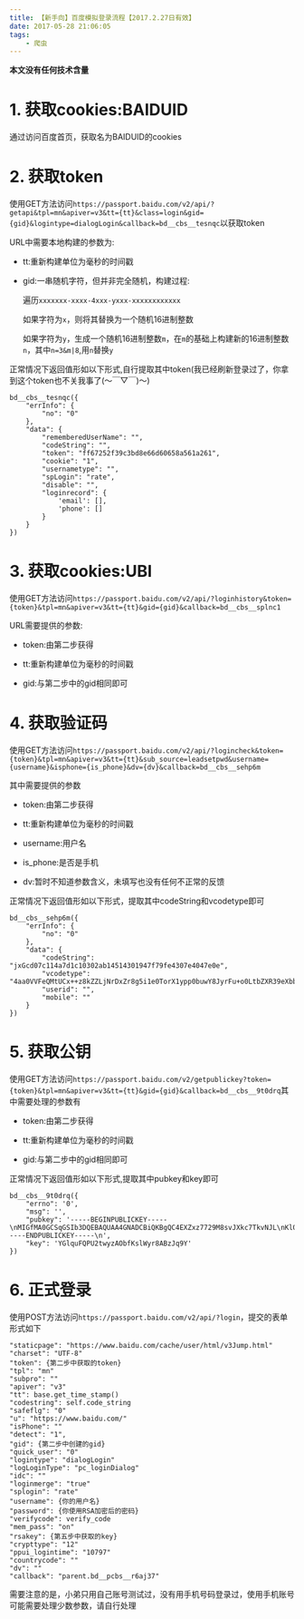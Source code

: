 ```yaml
---
title: 【新手向】百度模拟登录流程【2017.2.27日有效】
date: 2017-05-28 21:06:05
tags:
    - 爬虫
---
```


**本文没有任何技术含量**

# 1. 获取cookies:BAIDUID

通过访问百度首页，获取名为BAIDUID的cookies

# 2. 获取token

使用GET方法访问`https://passport.baidu.com/v2/api/?getapi&tpl=mn&apiver=v3&tt={tt}&class=login&gid={gid}&logintype=dialogLogin&callback=bd__cbs__tesnqc`以获取token

URL中需要本地构建的参数为:

+ tt:重新构建单位为毫秒的时间戳

+ gid:一串随机字符，但并非完全随机，构建过程:

    遍历`xxxxxxx-xxxx-4xxx-yxxx-xxxxxxxxxxxx`

    如果字符为`x`，则将其替换为一个随机16进制整数

    如果字符为`y`，生成一个随机16进制整数`m`，在`m`的基础上构建新的16进制整数`n`，其中`n=3&m|8`,用`n`替换`y`

正常情况下返回值形如以下形式,自行提取其中token(我已经刷新登录过了，你拿到这个token也不关我事了(～￣▽￣)～)

    bd__cbs__tesnqc({
        "errInfo": {
            "no": "0"
        },
        "data": {
            "rememberedUserName": "",
            "codeString": "",
            "token": "ff67252f39c3bd8e66d60658a561a261",
            "cookie": "1",
            "usernametype": "",
            "spLogin": "rate",
            "disable": "",
            "loginrecord": {
                'email': [],
                'phone': []
            }
        }
    })

# 3. 获取cookies:UBI

使用GET方法访问`https://passport.baidu.com/v2/api/?loginhistory&token={token}&tpl=mn&apiver=v3&tt={tt}&gid={gid}&callback=bd__cbs__splnc1`

URL需要提供的参数:

+ token:由第二步获得

+ tt:重新构建单位为毫秒的时间戳

+ gid:与第二步中的gid相同即可

# 4. 获取验证码

使用GET方法访问`https://passport.baidu.com/v2/api/?logincheck&token={token}&tpl=mn&apiver=v3&tt={tt}&sub_source=leadsetpwd&username={username}&isphone={is_phone}&dv={dv}&callback=bd__cbs__sehp6m`

其中需要提供的参数

+ token:由第二步获得

+ tt:重新构建单位为毫秒的时间戳

+ username:用户名

+ is_phone:是否是手机

+ dv:暂时不知道参数含义，未填写也没有任何不正常的反馈

正常情况下返回值形如以下形式，提取其中codeString和vcodetype即可

    bd__cbs__sehp6m({
        "errInfo": {
            "no": "0"
        },
        "data": {
            "codeString": "jxGcd07c114a7d1c10302ab14514301947f79fe4307e4047e0e",
            "vcodetype": "4aa0VVFeQMtUCx++z8kZZLjNrDxZr8g5i1e0TorX1ypp0buwY8JyrFu+o0LtbZXR39eXbblAadHnorRW+xEXArd7My5ujN4pQF51",
            "userid": "",
            "mobile": ""
        }
    })

# 5. 获取公钥

使用GET方法访问`https://passport.baidu.com/v2/getpublickey?token={token}&tpl=mn&apiver=v3&tt={tt}&gid={gid}&callback=bd__cbs__9t0drq`其中需要处理的参数有

+ token:由第二步获得

+ tt:重新构建单位为毫秒的时间戳

+ gid:与第二步中的gid相同即可

正常情况下返回值形如以下形式,提取其中pubkey和key即可

    bd__cbs__9t0drq({
        "errno": '0',
        "msg": '',
        "pubkey": '-----BEGINPUBLICKEY-----\nMIGfMA0GCSqGSIb3DQEBAQUAA4GNADCBiQKBgQC4EXZxz7729M8svJXkc7TkvNJL\nKl0VbEBv2ddSHI6Dr29llVoue2ORQcDIBWpa8Zj1qEOotZC+n6DFzyW\/ht3qveJq\nf32mByZB2ZGpBhRZr1mtyS9IF8ob\/jgsyKQeUXcHcAcZIkLR6zIvjhNh8a1csrOp\nDMoszvCdtnU0L2xdDwIDAQAB\n-----ENDPUBLICKEY-----\n',
        "key": 'YGlquFQPU2twyzAObfKslWyr8ABzJq9Y'
    })
    
# 6. 正式登录

使用POST方法访问`https://passport.baidu.com/v2/api/?login`，提交的表单形式如下

    "staticpage": "https://www.baidu.com/cache/user/html/v3Jump.html"
    "charset": "UTF-8"
    "token": {第二步中获取的token}
    "tpl": "mn"
    "subpro": ""
    "apiver": "v3"
    "tt": base.get_time_stamp()
    "codestring": self.code_string
    "safeflg": "0"
    "u": "https://www.baidu.com/"
    "isPhone": ""
    "detect": "1",
    "gid": {第二步中创建的gid}
    "quick_user": "0"
    "logintype": "dialogLogin"
    "logLoginType": "pc_loginDialog"
    "idc": ""
    "loginmerge": "true"
    "splogin": "rate"
    "username": {你的用户名}
    "password": {你使用RSA加密后的密码}
    "verifycode": verify_code
    "mem_pass": "on"
    "rsakey": {第五步中获取的key}
    "crypttype": "12"
    "ppui_logintime": "10797"
    "countrycode": ""
    "dv": ""
    "callback": "parent.bd__pcbs__r6aj37"

需要注意的是，小弟只用自己账号测试过，没有用手机号码登录过，使用手机账号可能需要处理少数参数，请自行处理